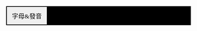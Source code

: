 <html>
<head>
<style type="text/css">
#header{
  font-family:SimHei,Microsoft YaHei;
　width:360px;
　height:80px;
　text-align:center;
　line-height:80px;
　font-size:15px;
　color:black;
　background-color:black;
}
#body{
　text-align:center;
　line-height:280px;
  width: 300px;
  height: 300px;
　font-size:15px;
　font-family:SimHei,Microsoft YaHei;
　background-color:black;
}
.tab {
    font-family:SimHei,Microsoft YaHei;
    overflow: hidden;
    border: 2px solid 	#000000;
    background-color: black;
    text-shadow:2px 2px 4px #FFFFFF;
}
.tab button {
    font-family:SimHei,Microsoft YaHei;
    float: left;
    border:#33FFFF;
    outline: none;
    cursor: pointer;
    padding: 12px 14px;
    transition: 0.3s;
    font-size: 17px;
    color:#000000;
  text-shadow:2px 2px 5px #FFFFFF;
}
.tab button:hover {
    background-color:#FFB3FF;
}
.tab button.active {
    background-color:	#FF00FF;
}
.tabcontent {
    display: none;
    padding: 8px 12px;
    text-shadow:2px 2px 5px ;
    background-color:black;
    font-family:SimHei,Microsoft YaHei;
}
table.blueTable {
  border: 4px solid #FEFFFC;
  background-color: #FAFFE7;
  height:450px;
}
table.blueTable td, table.blueTable th {
  border: 3px solid #F9F9F3;
  padding: 10px 10px;
}
table.blueTable tbody td {
  font-size: 26px;
}
table.blueTable td:nth-child(even) {
  background: #D0E4F5;
}
</style>
</head>
<body>
<div id="Body"> </div>
<div class="tab">
  <button class="tablinks" onclick="openCity(event, '字母&發音')">字母&發音</button>
</div>

<div id="字母&發音" class="tabcontent">
  <h3>韓語字母包括14個基本輔音和10個基本元音，以一個輔音和一個元音组合成一個音節</h3>
<table class="blueTable">
<tbody>
<tr>
<td>ㅏ<br>a</td>
<td>ㅐ ae</td>
<td>ㅑ ya</td>
<td>ㅒ yae</td>
<td>ㅓ eo</td>
<td>ㅔ e</td>
<td>ㅕ yeo</td>
<td>ㅖ ye</td>
<td>ㅗ<br>o</td>
<td>ᅪ wa</td>

</tr>
<tr>
<td>ㅚ<br>oe</td>
<td>ㅛ yo</td>
<td>ㅜ u</td>
<td>ㅝ wo</td>
<td>ㅞ we</td>
<td>ㅟ wi</td>
<td>ㅠ<br>yu</td>
<td>ㅡ eu</td>
<td>ㅢ ui</td>
<td>ㅣ<br>i</td>

</tr>
<tr>
<td>ㅙ wae</td>
<td>ㄱ g/k</td>
<td>ㄲ kk</td>
<td>ㄴ n</td>
<td>ㄷ d/t</td>
<td>ㄸ tt</td>
<td>ㄹ l/r</td>
<td>ㅁ m</td>
<td>ㅂ p/b</td>
<td>ㅃ pp</td>
</tr>

<tr>
<td>ㅅ     s</td>
<td>ㅆ ss</td>
<td>ㅇ ng</td>
<td>ㅈ j</td>
<td>ㅉ jj</td>
<td>ㅊ ch</td>
<td>ㅋ k</td>
<td>ㅌ t</td>
<td>ㅍ p</td>
<td>ㅎ h</td>
</tr>

</tbody>
</table> 
</div>


<script>
function openCity(evt, cityName) {
    var i, tabcontent, tablinks;
    tabcontent = document.getElementsByClassName("tabcontent");
    for (i = 0; i < tabcontent.length; i++) {
        tabcontent[i].style.display = "none";
    }
    tablinks = document.getElementsByClassName("tablinks");
    for (i = 0; i < tablinks.length; i++) {
        tablinks[i].className = tablinks[i].className.replace(" active", "");
    }
    document.getElementById(cityName).style.display = "block";
    evt.currentTarget.className += " active";
}
</script>
     
</body>
